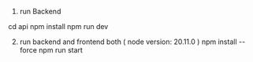1. run Backend

cd api 
npm install
npm run dev

2. run backend and frontend both ( node version: 20.11.0 )
npm install --force 
npm run start